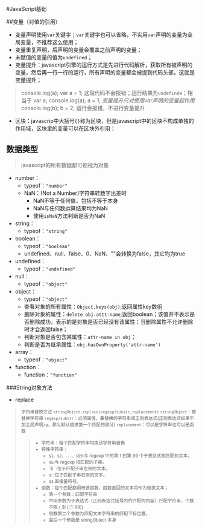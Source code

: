 #JavaScript基础

##变量（对值的引用）
+ 变量声明使用`var`关键字；`var`关键字也可以省略，不实用`var`声明的变量为全局变量，不推荐这么使用；
+ 变量重复声明，后声明的变量会覆盖之前声明的变量；
+ 未赋值的变量的值为`undefined`；
+ 变量提升：javascript引擎的运行方式是先进行代码解析，获取所有被声明的变量，然后再一行一行的运行，所有声明的变量都会被提到代码头部，这就是变量提升；
>	console.log(a);
>	var a = 1;
> 这段代码不会报错；运行结果为`undefinde`；相当于
> 	var a;
> 	console.log(a);
> 	a = 1;
> 	*变量提升只对使用var声明的变量起作用*
> 		console.log(b);
> 		b = 2;
> 	运行会报错，不进行变量提升
+ 区块：javascrip中大括号`{}`称为区块，但是javascript中的区块不构成单独的作用域，区块里的变量可以在区块外引用；


## 数据类型
> javascript的所有数据都可视视为对象

+ number：
	* typeof：`"number"`
	* NaN：(Not a Number)字符串转数字出差时
		- NaN不等于任何值，包括不等于本身
		- NaN与任何数运算结果均为NaN
		- 使用`isNaN`方法判断是否为NaN
+ string：
	* typeof：`"string"`
+ boolean：
	* typeof：`"boolean"`
	* undefined、null、false、0、NaN、""会转换为false，其它均为true
+ undefined：
	* typeof：`"undefined"`
+ null：
	* typeof：`"object"`
+ object：
	* typeof：`"object"`
	* 查看对象的所有属性：`Object.keys(obj)`;返回属性key数组
	* 删除对象的属性：`delete obj.attt-name`;返回boolean；该值并不表示是否删除成功，表示的是对象是否已经没有该属性；当删除属性不允许删除时才会返回false；
	* 判断对象是否包含某属性：`attr-name in obj`；
	* 判断是否为继承属性：`obj.hasOwnProperty('attr-name')`
+ array：
	* typeof：`"object"`
+ function：
	* function：`"function"`



###String对象方法
+ replace
> <small>字符串替换方法
> `stringObject.replace(regexp/substr,replacement)`
> `stringObject`：被替换字符串
> `regexp/substr`：必须属性，要替换的字符串或正则表达式(正则表达式如果不加全局声明`/g`，那么默认替换第一个匹配的部分)
> `replacement`：可以是字符串也可以是函数
>> + 字符串：每个匹配字符串均由该字符串替换
>> + 特殊字符串：
>> 		- `$1、$2、...、$99`:与 regexp 中的第 1 到第 99 个子表达式相匹配的文本。
>> 		- `$&`:与 regexp 相匹配的子串。
>> 		- `$\``:位于匹配子串左侧的文本。
>> 		- `$'`:位于匹配子串右侧的文本。
>> 		- `$$`:直接量符号。
>> + 函数：每个匹配都调用该函数，函数返回的文本将作为替换文本；
>> 		- 第一个参数：匹配字符串
>> 		- 中间参数为子表达式（正则表达式括号内的匹配的内容）匹配字符串，个数不限.( $i (i:1-99))
>> 		- 倒数第二个参数为匹配文本字符串的匹配下标位置。
>> 		- 最后一个参数是 stringObject 本身
> </small>


